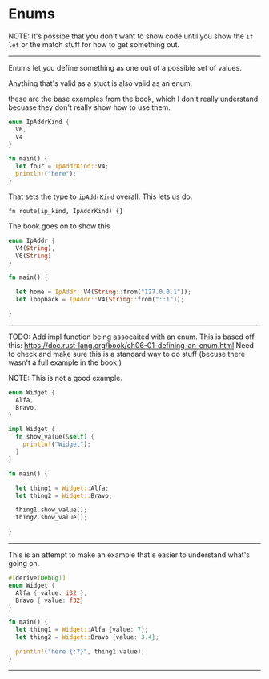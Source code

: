 # Enums

NOTE: It's possibe that you don't want to
show code until you show the `if let` or the
match stuff for how to get something out.

---

Enums let you define something as one out of
a possible set of values.

Anything that's valid as a stuct is also
valid as an enum.

these are the base examples from the
book, which I don't really understand
becuase they don't really show how to
use them.

```rust
enum IpAddrKind {
  V6,
  V4
}

fn main() {
  let four = IpAddrKind::V4;
  println!("here");
}
```

That sets the type to `ipAddrKind` overall.
This lets us do:

```rust, noplayground
fn route(ip_kind, IpAddrKind) {}
```

The book goes on to show this

```rust
enum IpAddr {
  V4(String),
  V6(String)
}

fn main() {

  let home = IpAddr::V4(String::from("127.0.0.1"));
  let loopback = IpAddr::V4(String::from("::1"));

}
```

---

TODO: Add impl function being assocaited with
an enum. This is based off this:
https://doc.rust-lang.org/book/ch06-01-defining-an-enum.html
Need to check and make sure this is a standard
way to do stuff (becuse there wasn't a full
example in the book.)

NOTE: This is not a good example.

```rust
enum Widget {
  Alfa,
  Bravo,
}

impl Widget {
  fn show_value(&self) {
    println!("Widget");
  }
}

fn main() {

  let thing1 = Widget::Alfa;
  let thing2 = Widget::Bravo;

  thing1.show_value();
  thing2.show_value();

}
```

---

This is an attempt to make an example that's
easier to understand what's going on.

```rust
#[derive(Debug)]
enum Widget {
  Alfa { value: i32 },
  Bravo { value: f32}
}

fn main() {
  let thing1 = Widget::Alfa {value: 7};
  let thing2 = Widget::Bravo {value: 3.4};

  println!("here {:?}", thing1.value);
}
```

---
